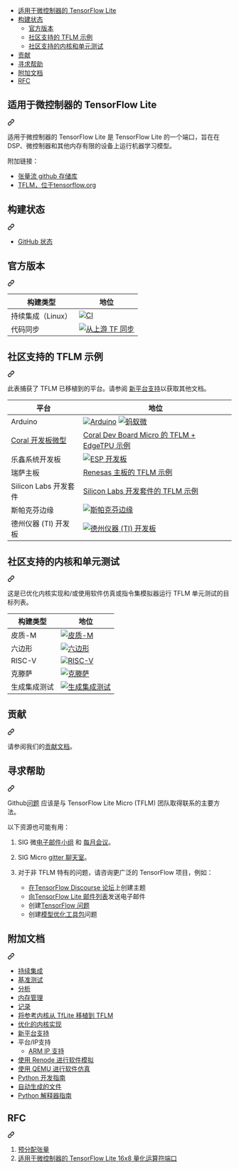 <div class="Box-sc-g0xbh4-0 bJMeLZ js-snippet-clipboard-copy-unpositioned" data-hpc="true"><article class="markdown-body entry-content container-lg" itemprop="text">
<ul dir="auto">
<li><a href="#tensorflow-lite-for-microcontrollers"><font style="vertical-align: inherit;"><font style="vertical-align: inherit;">适用于微控制器的 TensorFlow Lite</font></font></a></li>
<li><a href="#build-status"><font style="vertical-align: inherit;"><font style="vertical-align: inherit;">构建状态</font></font></a>
<ul dir="auto">
<li><a href="#official-builds"><font style="vertical-align: inherit;"><font style="vertical-align: inherit;">官方版本</font></font></a></li>
<li><a href="#community-supported-tflm-examples"><font style="vertical-align: inherit;"><font style="vertical-align: inherit;">社区支持的 TFLM 示例</font></font></a></li>
<li><a href="#community-supported-kernels-and-unit-tests"><font style="vertical-align: inherit;"><font style="vertical-align: inherit;">社区支持的内核和单元测试</font></font></a></li>
</ul>
</li>
<li><a href="#contributing"><font style="vertical-align: inherit;"><font style="vertical-align: inherit;">贡献</font></font></a></li>
<li><a href="#getting-help"><font style="vertical-align: inherit;"><font style="vertical-align: inherit;">寻求帮助</font></font></a></li>
<li><a href="#additional-documentation"><font style="vertical-align: inherit;"><font style="vertical-align: inherit;">附加文档</font></font></a></li>
<li><a href="#rfcs"><font style="vertical-align: inherit;"><font style="vertical-align: inherit;">RFC</font></font></a></li>
</ul>


<div class="markdown-heading" dir="auto"><h1 tabindex="-1" class="heading-element" dir="auto"><font style="vertical-align: inherit;"><font style="vertical-align: inherit;">适用于微控制器的 TensorFlow Lite</font></font></h1><a id="user-content-tensorflow-lite-for-microcontrollers" class="anchor" aria-label="永久链接：适用于微控制器的 TensorFlow Lite" href="#tensorflow-lite-for-microcontrollers"><svg class="octicon octicon-link" viewBox="0 0 16 16" version="1.1" width="16" height="16" aria-hidden="true"><path d="m7.775 3.275 1.25-1.25a3.5 3.5 0 1 1 4.95 4.95l-2.5 2.5a3.5 3.5 0 0 1-4.95 0 .751.751 0 0 1 .018-1.042.751.751 0 0 1 1.042-.018 1.998 1.998 0 0 0 2.83 0l2.5-2.5a2.002 2.002 0 0 0-2.83-2.83l-1.25 1.25a.751.751 0 0 1-1.042-.018.751.751 0 0 1-.018-1.042Zm-4.69 9.64a1.998 1.998 0 0 0 2.83 0l1.25-1.25a.751.751 0 0 1 1.042.018.751.751 0 0 1 .018 1.042l-1.25 1.25a3.5 3.5 0 1 1-4.95-4.95l2.5-2.5a3.5 3.5 0 0 1 4.95 0 .751.751 0 0 1-.018 1.042.751.751 0 0 1-1.042.018 1.998 1.998 0 0 0-2.83 0l-2.5 2.5a1.998 1.998 0 0 0 0 2.83Z"></path></svg></a></div>
<p dir="auto"><font style="vertical-align: inherit;"><font style="vertical-align: inherit;">适用于微控制器的 TensorFlow Lite 是 TensorFlow Lite 的一个端口，旨在在 DSP、微控制器和其他内存有限的设备上运行机器学习模型。</font></font></p>
<p dir="auto"><font style="vertical-align: inherit;"><font style="vertical-align: inherit;">附加链接：</font></font></p>
<ul dir="auto">
<li><a href="https://github.com/tensorflow/tensorflow/"><font style="vertical-align: inherit;"><font style="vertical-align: inherit;">张量流 github 存储库</font></font></a></li>
<li><a href="https://www.tensorflow.org/lite/microcontrollers" rel="nofollow"><font style="vertical-align: inherit;"><font style="vertical-align: inherit;">TFLM，位于tensorflow.org</font></font></a></li>
</ul>
<div class="markdown-heading" dir="auto"><h1 tabindex="-1" class="heading-element" dir="auto"><font style="vertical-align: inherit;"><font style="vertical-align: inherit;">构建状态</font></font></h1><a id="user-content-build-status" class="anchor" aria-label="永久链接：构建状态" href="#build-status"><svg class="octicon octicon-link" viewBox="0 0 16 16" version="1.1" width="16" height="16" aria-hidden="true"><path d="m7.775 3.275 1.25-1.25a3.5 3.5 0 1 1 4.95 4.95l-2.5 2.5a3.5 3.5 0 0 1-4.95 0 .751.751 0 0 1 .018-1.042.751.751 0 0 1 1.042-.018 1.998 1.998 0 0 0 2.83 0l2.5-2.5a2.002 2.002 0 0 0-2.83-2.83l-1.25 1.25a.751.751 0 0 1-1.042-.018.751.751 0 0 1-.018-1.042Zm-4.69 9.64a1.998 1.998 0 0 0 2.83 0l1.25-1.25a.751.751 0 0 1 1.042.018.751.751 0 0 1 .018 1.042l-1.25 1.25a3.5 3.5 0 1 1-4.95-4.95l2.5-2.5a3.5 3.5 0 0 1 4.95 0 .751.751 0 0 1-.018 1.042.751.751 0 0 1-1.042.018 1.998 1.998 0 0 0-2.83 0l-2.5 2.5a1.998 1.998 0 0 0 0 2.83Z"></path></svg></a></div>
<ul dir="auto">
<li><a href="https://www.githubstatus.com/" rel="nofollow"><font style="vertical-align: inherit;"><font style="vertical-align: inherit;">GitHub 状态</font></font></a></li>
</ul>
<div class="markdown-heading" dir="auto"><h2 tabindex="-1" class="heading-element" dir="auto"><font style="vertical-align: inherit;"><font style="vertical-align: inherit;">官方版本</font></font></h2><a id="user-content-official-builds" class="anchor" aria-label="永久链接：官方版本" href="#official-builds"><svg class="octicon octicon-link" viewBox="0 0 16 16" version="1.1" width="16" height="16" aria-hidden="true"><path d="m7.775 3.275 1.25-1.25a3.5 3.5 0 1 1 4.95 4.95l-2.5 2.5a3.5 3.5 0 0 1-4.95 0 .751.751 0 0 1 .018-1.042.751.751 0 0 1 1.042-.018 1.998 1.998 0 0 0 2.83 0l2.5-2.5a2.002 2.002 0 0 0-2.83-2.83l-1.25 1.25a.751.751 0 0 1-1.042-.018.751.751 0 0 1-.018-1.042Zm-4.69 9.64a1.998 1.998 0 0 0 2.83 0l1.25-1.25a.751.751 0 0 1 1.042.018.751.751 0 0 1 .018 1.042l-1.25 1.25a3.5 3.5 0 1 1-4.95-4.95l2.5-2.5a3.5 3.5 0 0 1 4.95 0 .751.751 0 0 1-.018 1.042.751.751 0 0 1-1.042.018 1.998 1.998 0 0 0-2.83 0l-2.5 2.5a1.998 1.998 0 0 0 0 2.83Z"></path></svg></a></div>
<table>
<thead>
<tr>
<th><font style="vertical-align: inherit;"><font style="vertical-align: inherit;">构建类型</font></font></th>
<th><font style="vertical-align: inherit;"><font style="vertical-align: inherit;">地位</font></font></th>
</tr>
</thead>
<tbody>
<tr>
<td><font style="vertical-align: inherit;"><font style="vertical-align: inherit;">持续集成（Linux）</font></font></td>
<td><a href="https://github.com/tensorflow/tflite-micro/actions/workflows/run_ci.yml"><img src="https://github.com/tensorflow/tflite-micro/actions/workflows/run_ci.yml/badge.svg" alt="CI" style="max-width: 100%;"></a></td>
</tr>
<tr>
<td><font style="vertical-align: inherit;"><font style="vertical-align: inherit;">代码同步</font></font></td>
<td><a href="https://github.com/tensorflow/tflite-micro/actions/workflows/sync.yml"><img src="https://github.com/tensorflow/tflite-micro/actions/workflows/sync.yml/badge.svg" alt="从上游 TF 同步" style="max-width: 100%;"></a></td>
</tr>
</tbody>
</table>
<div class="markdown-heading" dir="auto"><h2 tabindex="-1" class="heading-element" dir="auto"><font style="vertical-align: inherit;"><font style="vertical-align: inherit;">社区支持的 TFLM 示例</font></font></h2><a id="user-content-community-supported-tflm-examples" class="anchor" aria-label="永久链接：社区支持的 TFLM 示例" href="#community-supported-tflm-examples"><svg class="octicon octicon-link" viewBox="0 0 16 16" version="1.1" width="16" height="16" aria-hidden="true"><path d="m7.775 3.275 1.25-1.25a3.5 3.5 0 1 1 4.95 4.95l-2.5 2.5a3.5 3.5 0 0 1-4.95 0 .751.751 0 0 1 .018-1.042.751.751 0 0 1 1.042-.018 1.998 1.998 0 0 0 2.83 0l2.5-2.5a2.002 2.002 0 0 0-2.83-2.83l-1.25 1.25a.751.751 0 0 1-1.042-.018.751.751 0 0 1-.018-1.042Zm-4.69 9.64a1.998 1.998 0 0 0 2.83 0l1.25-1.25a.751.751 0 0 1 1.042.018.751.751 0 0 1 .018 1.042l-1.25 1.25a3.5 3.5 0 1 1-4.95-4.95l2.5-2.5a3.5 3.5 0 0 1 4.95 0 .751.751 0 0 1-.018 1.042.751.751 0 0 1-1.042.018 1.998 1.998 0 0 0-2.83 0l-2.5 2.5a1.998 1.998 0 0 0 0 2.83Z"></path></svg></a></div>
<p dir="auto"><font style="vertical-align: inherit;"><font style="vertical-align: inherit;">此表捕获了 TFLM 已移植到的平台。</font><font style="vertical-align: inherit;">请参阅
</font></font><a href="/tensorflow/tflite-micro/blob/main/tensorflow/lite/micro/docs/new_platform_support.md"><font style="vertical-align: inherit;"><font style="vertical-align: inherit;">新平台支持</font></font></a><font style="vertical-align: inherit;"><font style="vertical-align: inherit;">以获取其他文档。</font></font></p>
<table>
<thead>
<tr>
<th><font style="vertical-align: inherit;"><font style="vertical-align: inherit;">平台</font></font></th>
<th><font style="vertical-align: inherit;"><font style="vertical-align: inherit;">地位</font></font></th>
</tr>
</thead>
<tbody>
<tr>
<td><font style="vertical-align: inherit;"><font style="vertical-align: inherit;">Arduino</font></font></td>
<td><a href="https://github.com/tensorflow/tflite-micro-arduino-examples/actions/workflows/ci.yml"><img src="https://github.com/tensorflow/tflite-micro-arduino-examples/actions/workflows/ci.yml/badge.svg" alt="Arduino" style="max-width: 100%;"></a> <a href="https://github.com/antmicro/tensorflow-arduino-examples/actions/workflows/test_examples.yml"><img src="https://github.com/antmicro/tensorflow-arduino-examples/actions/workflows/test_examples.yml/badge.svg" alt="蚂蚁微" style="max-width: 100%;"></a></td>
</tr>
<tr>
<td><a href="https://coral.ai/products/dev-board-micro" rel="nofollow"><font style="vertical-align: inherit;"><font style="vertical-align: inherit;">Coral 开发板微型</font></font></a></td>
<td><a href="https://github.com/google-coral/coralmicro"><font style="vertical-align: inherit;"><font style="vertical-align: inherit;">Coral Dev Board Micro 的 TFLM + EdgeTPU 示例</font></font></a></td>
</tr>
<tr>
<td><font style="vertical-align: inherit;"><font style="vertical-align: inherit;">乐鑫系统开发板</font></font></td>
<td><a href="https://github.com/espressif/tflite-micro-esp-examples/actions/workflows/ci.yml"><img src="https://github.com/espressif/tflite-micro-esp-examples/actions/workflows/ci.yml/badge.svg" alt="ESP 开发板" style="max-width: 100%;"></a></td>
</tr>
<tr>
<td><font style="vertical-align: inherit;"><font style="vertical-align: inherit;">瑞萨主板</font></font></td>
<td><a href="https://github.com/renesas/tflite-micro-renesas"><font style="vertical-align: inherit;"><font style="vertical-align: inherit;">Renesas 主板的 TFLM 示例</font></font></a></td>
</tr>
<tr>
<td><font style="vertical-align: inherit;"><font style="vertical-align: inherit;">Silicon Labs 开发套件</font></font></td>
<td><a href="https://github.com/SiliconLabs/tflite-micro-efr32-examples"><font style="vertical-align: inherit;"><font style="vertical-align: inherit;">Silicon Labs 开发套件的 TFLM 示例</font></font></a></td>
</tr>
<tr>
<td><font style="vertical-align: inherit;"><font style="vertical-align: inherit;">斯帕克芬边缘</font></font></td>
<td><a href="https://github.com/advaitjain/tflite-micro-sparkfun-edge-examples/actions/workflows/ci.yml"><img src="https://github.com/advaitjain/tflite-micro-sparkfun-edge-examples/actions/workflows/ci.yml/badge.svg?event=schedule" alt="斯帕克芬边缘" style="max-width: 100%;"></a></td>
</tr>
<tr>
<td><font style="vertical-align: inherit;"><font style="vertical-align: inherit;">德州仪器 (TI) 开发板</font></font></td>
<td><a href="https://github.com/TexasInstruments/tensorflow-lite-micro-examples/actions/workflows/ci.yml"><img src="https://github.com/TexasInstruments/tensorflow-lite-micro-examples/actions/workflows/ci.yml/badge.svg?event=status" alt="德州仪器 (TI) 开发板" style="max-width: 100%;"></a></td>
</tr>
</tbody>
</table>
<div class="markdown-heading" dir="auto"><h2 tabindex="-1" class="heading-element" dir="auto"><font style="vertical-align: inherit;"><font style="vertical-align: inherit;">社区支持的内核和单元测试</font></font></h2><a id="user-content-community-supported-kernels-and-unit-tests" class="anchor" aria-label="永久链接：社区支持的内核和单元测试" href="#community-supported-kernels-and-unit-tests"><svg class="octicon octicon-link" viewBox="0 0 16 16" version="1.1" width="16" height="16" aria-hidden="true"><path d="m7.775 3.275 1.25-1.25a3.5 3.5 0 1 1 4.95 4.95l-2.5 2.5a3.5 3.5 0 0 1-4.95 0 .751.751 0 0 1 .018-1.042.751.751 0 0 1 1.042-.018 1.998 1.998 0 0 0 2.83 0l2.5-2.5a2.002 2.002 0 0 0-2.83-2.83l-1.25 1.25a.751.751 0 0 1-1.042-.018.751.751 0 0 1-.018-1.042Zm-4.69 9.64a1.998 1.998 0 0 0 2.83 0l1.25-1.25a.751.751 0 0 1 1.042.018.751.751 0 0 1 .018 1.042l-1.25 1.25a3.5 3.5 0 1 1-4.95-4.95l2.5-2.5a3.5 3.5 0 0 1 4.95 0 .751.751 0 0 1-.018 1.042.751.751 0 0 1-1.042.018 1.998 1.998 0 0 0-2.83 0l-2.5 2.5a1.998 1.998 0 0 0 0 2.83Z"></path></svg></a></div>
<p dir="auto"><font style="vertical-align: inherit;"><font style="vertical-align: inherit;">这是已优化内核实现和/或使用软件仿真或指令集模拟器运行 TFLM 单元测试的目标列表。</font></font></p>
<table>
<thead>
<tr>
<th><font style="vertical-align: inherit;"><font style="vertical-align: inherit;">构建类型</font></font></th>
<th><font style="vertical-align: inherit;"><font style="vertical-align: inherit;">地位</font></font></th>
</tr>
</thead>
<tbody>
<tr>
<td><font style="vertical-align: inherit;"><font style="vertical-align: inherit;">皮质-M</font></font></td>
<td><a href="https://github.com/tensorflow/tflite-micro/actions/workflows/cortex_m.yml"><img src="https://github.com/tensorflow/tflite-micro/actions/workflows/cortex_m.yml/badge.svg" alt="皮质-M" style="max-width: 100%;"></a></td>
</tr>
<tr>
<td><font style="vertical-align: inherit;"><font style="vertical-align: inherit;">六边形</font></font></td>
<td><a href="https://github.com/tensorflow/tflite-micro/actions/workflows/run_hexagon.yml"><img src="https://github.com/tensorflow/tflite-micro/actions/workflows/run_hexagon.yml/badge.svg" alt="六边形" style="max-width: 100%;"></a></td>
</tr>
<tr>
<td><font style="vertical-align: inherit;"><font style="vertical-align: inherit;">RISC-V</font></font></td>
<td><a href="https://github.com/tensorflow/tflite-micro/actions/workflows/riscv.yml"><img src="https://github.com/tensorflow/tflite-micro/actions/workflows/riscv.yml/badge.svg" alt="RISC-V" style="max-width: 100%;"></a></td>
</tr>
<tr>
<td><font style="vertical-align: inherit;"><font style="vertical-align: inherit;">克滕萨</font></font></td>
<td><a href="https://github.com/tensorflow/tflite-micro/actions/workflows/run_xtensa.yml"><img src="https://github.com/tensorflow/tflite-micro/actions/workflows/run_xtensa.yml/badge.svg" alt="克滕萨" style="max-width: 100%;"></a></td>
</tr>
<tr>
<td><font style="vertical-align: inherit;"><font style="vertical-align: inherit;">生成集成测试</font></font></td>
<td><a href="https://github.com/tensorflow/tflite-micro/actions/workflows/generate_integration_tests.yml"><img src="https://github.com/tensorflow/tflite-micro/actions/workflows/generate_integration_tests.yml/badge.svg" alt="生成集成测试" style="max-width: 100%;"></a></td>
</tr>
</tbody>
</table>
<div class="markdown-heading" dir="auto"><h1 tabindex="-1" class="heading-element" dir="auto"><font style="vertical-align: inherit;"><font style="vertical-align: inherit;">贡献</font></font></h1><a id="user-content-contributing" class="anchor" aria-label="永久链接：贡献" href="#contributing"><svg class="octicon octicon-link" viewBox="0 0 16 16" version="1.1" width="16" height="16" aria-hidden="true"><path d="m7.775 3.275 1.25-1.25a3.5 3.5 0 1 1 4.95 4.95l-2.5 2.5a3.5 3.5 0 0 1-4.95 0 .751.751 0 0 1 .018-1.042.751.751 0 0 1 1.042-.018 1.998 1.998 0 0 0 2.83 0l2.5-2.5a2.002 2.002 0 0 0-2.83-2.83l-1.25 1.25a.751.751 0 0 1-1.042-.018.751.751 0 0 1-.018-1.042Zm-4.69 9.64a1.998 1.998 0 0 0 2.83 0l1.25-1.25a.751.751 0 0 1 1.042.018.751.751 0 0 1 .018 1.042l-1.25 1.25a3.5 3.5 0 1 1-4.95-4.95l2.5-2.5a3.5 3.5 0 0 1 4.95 0 .751.751 0 0 1-.018 1.042.751.751 0 0 1-1.042.018 1.998 1.998 0 0 0-2.83 0l-2.5 2.5a1.998 1.998 0 0 0 0 2.83Z"></path></svg></a></div>
<p dir="auto"><font style="vertical-align: inherit;"><font style="vertical-align: inherit;">请参阅我们的</font></font><a href="/tensorflow/tflite-micro/blob/main/CONTRIBUTING.md"><font style="vertical-align: inherit;"><font style="vertical-align: inherit;">贡献文档</font></font></a><font style="vertical-align: inherit;"><font style="vertical-align: inherit;">。</font></font></p>
<div class="markdown-heading" dir="auto"><h1 tabindex="-1" class="heading-element" dir="auto"><font style="vertical-align: inherit;"><font style="vertical-align: inherit;">寻求帮助</font></font></h1><a id="user-content-getting-help" class="anchor" aria-label="永久链接：获取帮助" href="#getting-help"><svg class="octicon octicon-link" viewBox="0 0 16 16" version="1.1" width="16" height="16" aria-hidden="true"><path d="m7.775 3.275 1.25-1.25a3.5 3.5 0 1 1 4.95 4.95l-2.5 2.5a3.5 3.5 0 0 1-4.95 0 .751.751 0 0 1 .018-1.042.751.751 0 0 1 1.042-.018 1.998 1.998 0 0 0 2.83 0l2.5-2.5a2.002 2.002 0 0 0-2.83-2.83l-1.25 1.25a.751.751 0 0 1-1.042-.018.751.751 0 0 1-.018-1.042Zm-4.69 9.64a1.998 1.998 0 0 0 2.83 0l1.25-1.25a.751.751 0 0 1 1.042.018.751.751 0 0 1 .018 1.042l-1.25 1.25a3.5 3.5 0 1 1-4.95-4.95l2.5-2.5a3.5 3.5 0 0 1 4.95 0 .751.751 0 0 1-.018 1.042.751.751 0 0 1-1.042.018 1.998 1.998 0 0 0-2.83 0l-2.5 2.5a1.998 1.998 0 0 0 0 2.83Z"></path></svg></a></div>
<p dir="auto"><font style="vertical-align: inherit;"><font style="vertical-align: inherit;">Github</font></font><a href="https://github.com/tensorflow/tflite-micro/issues/new/choose"><font style="vertical-align: inherit;"><font style="vertical-align: inherit;">问题</font></font></a><font style="vertical-align: inherit;"><font style="vertical-align: inherit;">
应该是与 TensorFlow Lite Micro (TFLM) 团队取得联系的主要方法。</font></font></p>
<p dir="auto"><font style="vertical-align: inherit;"><font style="vertical-align: inherit;">以下资源也可能有用：</font></font></p>
<ol dir="auto">
<li>
<p dir="auto"><font style="vertical-align: inherit;"><font style="vertical-align: inherit;">SIG 微</font></font><a href="https://groups.google.com/a/tensorflow.org/g/micro" rel="nofollow"><font style="vertical-align: inherit;"><font style="vertical-align: inherit;">电子邮件小组</font></font></a><font style="vertical-align: inherit;"><font style="vertical-align: inherit;">
和
</font></font><a href="http://doc/1YHq9rmhrOUdcZnrEnVCWvd87s2wQbq4z17HbeRl-DBc" rel="nofollow"><font style="vertical-align: inherit;"><font style="vertical-align: inherit;">每月会议</font></font></a><font style="vertical-align: inherit;"><font style="vertical-align: inherit;">。</font></font></p>
</li>
<li>
<p dir="auto"><font style="vertical-align: inherit;"><font style="vertical-align: inherit;">SIG Micro </font></font><a href="https://gitter.im/tensorflow/sig-micro" rel="nofollow"><font style="vertical-align: inherit;"><font style="vertical-align: inherit;">gitter 聊天室</font></font></a><font style="vertical-align: inherit;"><font style="vertical-align: inherit;">。</font></font></p>
</li>
<li>
<p dir="auto"><font style="vertical-align: inherit;"><font style="vertical-align: inherit;">对于非 TFLM 特有的问题，请咨询更广泛的 TensorFlow 项目，例如：</font></font></p>
<ul dir="auto">
<li><font style="vertical-align: inherit;"><a href="https://discuss.tensorflow.org" rel="nofollow"><font style="vertical-align: inherit;">在TensorFlow Discourse 论坛</font></a><font style="vertical-align: inherit;">上创建主题</font></font><a href="https://discuss.tensorflow.org" rel="nofollow"><font style="vertical-align: inherit;"></font></a></li>
<li><font style="vertical-align: inherit;"><a href="https://groups.google.com/a/tensorflow.org/g/tflite" rel="nofollow"><font style="vertical-align: inherit;">向TensorFlow Lite 邮件列表</font></a><font style="vertical-align: inherit;">发送电子邮件</font></font><a href="https://groups.google.com/a/tensorflow.org/g/tflite" rel="nofollow"><font style="vertical-align: inherit;"></font></a></li>
<li><font style="vertical-align: inherit;"><font style="vertical-align: inherit;">创建</font></font><a href="https://github.com/tensorflow/tensorflow/issues/new/choose"><font style="vertical-align: inherit;"><font style="vertical-align: inherit;">TensorFlow 问题</font></font></a></li>
<li><font style="vertical-align: inherit;"><font style="vertical-align: inherit;">创建</font></font><a href="https://github.com/tensorflow/model-optimization"><font style="vertical-align: inherit;"><font style="vertical-align: inherit;">模型优化工具包</font></font></a><font style="vertical-align: inherit;"><font style="vertical-align: inherit;">问题</font></font></li>
</ul>
</li>
</ol>
<div class="markdown-heading" dir="auto"><h1 tabindex="-1" class="heading-element" dir="auto"><font style="vertical-align: inherit;"><font style="vertical-align: inherit;">附加文档</font></font></h1><a id="user-content-additional-documentation" class="anchor" aria-label="固定链接：附加文档" href="#additional-documentation"><svg class="octicon octicon-link" viewBox="0 0 16 16" version="1.1" width="16" height="16" aria-hidden="true"><path d="m7.775 3.275 1.25-1.25a3.5 3.5 0 1 1 4.95 4.95l-2.5 2.5a3.5 3.5 0 0 1-4.95 0 .751.751 0 0 1 .018-1.042.751.751 0 0 1 1.042-.018 1.998 1.998 0 0 0 2.83 0l2.5-2.5a2.002 2.002 0 0 0-2.83-2.83l-1.25 1.25a.751.751 0 0 1-1.042-.018.751.751 0 0 1-.018-1.042Zm-4.69 9.64a1.998 1.998 0 0 0 2.83 0l1.25-1.25a.751.751 0 0 1 1.042.018.751.751 0 0 1 .018 1.042l-1.25 1.25a3.5 3.5 0 1 1-4.95-4.95l2.5-2.5a3.5 3.5 0 0 1 4.95 0 .751.751 0 0 1-.018 1.042.751.751 0 0 1-1.042.018 1.998 1.998 0 0 0-2.83 0l-2.5 2.5a1.998 1.998 0 0 0 0 2.83Z"></path></svg></a></div>
<ul dir="auto">
<li><a href="/tensorflow/tflite-micro/blob/main/docs/continuous_integration.md"><font style="vertical-align: inherit;"><font style="vertical-align: inherit;">持续集成</font></font></a></li>
<li><a href="/tensorflow/tflite-micro/blob/main/tensorflow/lite/micro/benchmarks/README.md"><font style="vertical-align: inherit;"><font style="vertical-align: inherit;">基准测试</font></font></a></li>
<li><a href="/tensorflow/tflite-micro/blob/main/tensorflow/lite/micro/docs/profiling.md"><font style="vertical-align: inherit;"><font style="vertical-align: inherit;">分析</font></font></a></li>
<li><a href="/tensorflow/tflite-micro/blob/main/tensorflow/lite/micro/docs/memory_management.md"><font style="vertical-align: inherit;"><font style="vertical-align: inherit;">内存管理</font></font></a></li>
<li><a href="/tensorflow/tflite-micro/blob/main/tensorflow/lite/micro/docs/logging.md"><font style="vertical-align: inherit;"><font style="vertical-align: inherit;">记录</font></font></a></li>
<li><a href="/tensorflow/tflite-micro/blob/main/tensorflow/lite/micro/docs/porting_reference_ops.md"><font style="vertical-align: inherit;"><font style="vertical-align: inherit;">将参考内核从 TfLite 移植到 TFLM</font></font></a></li>
<li><a href="/tensorflow/tflite-micro/blob/main/tensorflow/lite/micro/docs/optimized_kernel_implementations.md"><font style="vertical-align: inherit;"><font style="vertical-align: inherit;">优化的内核实现</font></font></a></li>
<li><a href="/tensorflow/tflite-micro/blob/main/tensorflow/lite/micro/docs/new_platform_support.md"><font style="vertical-align: inherit;"><font style="vertical-align: inherit;">新平台支持</font></font></a></li>
<li><font style="vertical-align: inherit;"><font style="vertical-align: inherit;">平台/IP支持
</font></font><ul dir="auto">
<li><a href="/tensorflow/tflite-micro/blob/main/tensorflow/lite/micro/docs/arm.md"><font style="vertical-align: inherit;"><font style="vertical-align: inherit;">ARM IP 支持</font></font></a></li>
</ul>
</li>
<li><a href="/tensorflow/tflite-micro/blob/main/tensorflow/lite/micro/docs/renode.md"><font style="vertical-align: inherit;"><font style="vertical-align: inherit;">使用 Renode 进行软件模拟</font></font></a></li>
<li><a href="/tensorflow/tflite-micro/blob/main/tensorflow/lite/micro/docs/qemu.md"><font style="vertical-align: inherit;"><font style="vertical-align: inherit;">使用 QEMU 进行软件仿真</font></font></a></li>
<li><a href="/tensorflow/tflite-micro/blob/main/docs/python.md"><font style="vertical-align: inherit;"><font style="vertical-align: inherit;">Python 开发指南</font></font></a></li>
<li><a href="/tensorflow/tflite-micro/blob/main/docs/automatically_generated_files.md"><font style="vertical-align: inherit;"><font style="vertical-align: inherit;">自动生成的文件</font></font></a></li>
<li><a href="/tensorflow/tflite-micro/blob/main/python/tflite_micro/README.md"><font style="vertical-align: inherit;"><font style="vertical-align: inherit;">Python 解释器指南</font></font></a></li>
</ul>
<div class="markdown-heading" dir="auto"><h1 tabindex="-1" class="heading-element" dir="auto"><font style="vertical-align: inherit;"><font style="vertical-align: inherit;">RFC</font></font></h1><a id="user-content-rfcs" class="anchor" aria-label="永久链接：RFC" href="#rfcs"><svg class="octicon octicon-link" viewBox="0 0 16 16" version="1.1" width="16" height="16" aria-hidden="true"><path d="m7.775 3.275 1.25-1.25a3.5 3.5 0 1 1 4.95 4.95l-2.5 2.5a3.5 3.5 0 0 1-4.95 0 .751.751 0 0 1 .018-1.042.751.751 0 0 1 1.042-.018 1.998 1.998 0 0 0 2.83 0l2.5-2.5a2.002 2.002 0 0 0-2.83-2.83l-1.25 1.25a.751.751 0 0 1-1.042-.018.751.751 0 0 1-.018-1.042Zm-4.69 9.64a1.998 1.998 0 0 0 2.83 0l1.25-1.25a.751.751 0 0 1 1.042.018.751.751 0 0 1 .018 1.042l-1.25 1.25a3.5 3.5 0 1 1-4.95-4.95l2.5-2.5a3.5 3.5 0 0 1 4.95 0 .751.751 0 0 1-.018 1.042.751.751 0 0 1-1.042.018 1.998 1.998 0 0 0-2.83 0l-2.5 2.5a1.998 1.998 0 0 0 0 2.83Z"></path></svg></a></div>
<ol dir="auto">
<li><a href="/tensorflow/tflite-micro/blob/main/tensorflow/lite/micro/docs/rfc/001_preallocated_tensors.md"><font style="vertical-align: inherit;"><font style="vertical-align: inherit;">预分配张量</font></font></a></li>
<li><a href="/tensorflow/tflite-micro/blob/main/tensorflow/lite/micro/docs/rfc/002_16x8_quantization_port.md"><font style="vertical-align: inherit;"><font style="vertical-align: inherit;">适用于微控制器的 TensorFlow Lite 16x8 量化运算符端口</font></font></a></li>
</ol>
</article></div>
